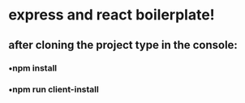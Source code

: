 # express and react boilerplate!

## after cloning the project type in the console:

### •npm install

### •npm run client-install
